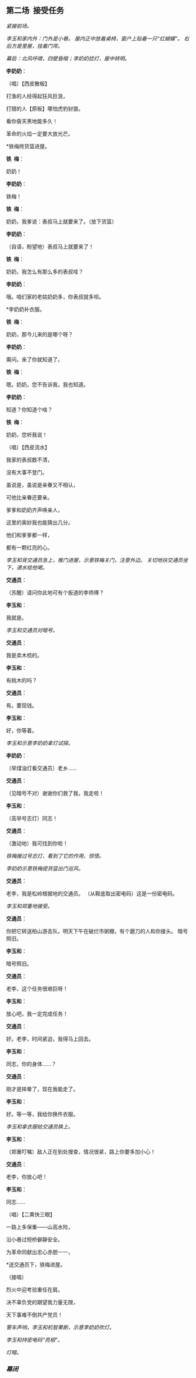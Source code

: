 ## 第二场  接受任务

*紧接前场。*

*李玉和家内外：门外是小巷。*
*屋内正中放着桌椅，窗户上贴着一只“红蝴蝶”。*
*右后方是里屋，挂着门帘。*

*幕启：北风呼啸，四壁昏暗；李奶奶捻灯，屋中转明。*

**李奶奶**： 

（唱）【西皮散板】

打渔的人经得起狂风巨浪，

打猎的人【原板】哪怕虎豹豺狼。

看你昏天黑地能多久！

革命的火焰一定要大放光芒。

*铁梅挎货篮进屋。

**铁  梅**： 

奶奶！

**李奶奶**： 

铁梅！

**铁  梅**： 

奶奶，我爹说：表叔马上就要来了。（放下货篮）

**李奶奶**： 

（自语，盼望地）表叔马上就要来了！

**铁  梅**： 

奶奶，我怎么有那么多的表叔哇？

**李奶奶**： 

哦。咱们家的老姑奶奶多，你表叔就多呗。

*李奶奶补衣服。

**铁  梅**： 

奶奶，那今儿来的是哪个呀？

**李奶奶**： 

甭问。来了你就知道了。

**铁  梅**： 

嗯。奶奶，您不告诉我，我也知道。

**李奶奶**： 

知道？你知道个啥？

**铁  梅**： 

奶奶，您听我说！

（唱）【西皮流水】

我家的表叔数不清，

没有大事不登门。

虽说是，虽说是亲眷又不相认，

可他比亲眷还要亲。

爹爹和奶奶齐声唤亲人，

这里的奥妙我也能猜出几分。

他们和爹爹都一样，

都有一颗红亮的心。

*李玉和背交通员急上，推门进屋，示意铁梅关门，注意外边。*
*关切地扶交通员坐下，递水给他喝。*

**交通员**：  

（苏醒）请问你此地可有个扳道的李师傅？

**李玉和**：  

我就是。

*李玉和交通员对暗号。*

**交通员**：  

我是卖木梳的。

**李玉和**：  

有桃木的吗？

**交通员**：  

有。要现钱。

**李玉和**：  

好，你等着。

*李玉和示意李奶奶拿灯试探。*

**李奶奶**： 

（举煤油灯看交通员）老乡……

**交通员**：  

（见暗号不对）谢谢你们救了我，我走啦！

**李玉和**：  

（高举号志灯）同志！

**交通员**：  

（激动地）我可找到你啦！

*铁梅接过号志灯，看到了它的作用，惊悟。*

*李奶奶示意铁梅提货篮出门巡风。*

**交通员**：  

老李，我是松岭根据地的交通员。
（从鞋底取出密电码）这是一份密电码。

*李玉和郑重地接受。*

**交通员**：  

你把它转送柏山游击队，明天下午在破烂市粥棚，有个磨刀的人和你接头。
暗号照旧。

**李玉和**：  

暗号照旧。

**交通员**：  

老李，这个任务很艰巨呀！

**李玉和**：  

放心吧，我一定完成任务！

**交通员**：  

好。老李，时间紧迫，我得马上回去。

**李玉和**：  

同志，你的身体……？

**交通员**：  

刚才是摔晕了，现在我能走了。

**李玉和**：  

好。等一等，我给你换件衣服。

*李玉和拿衣服给交通员换上。*

**李玉和**：  

（郑重叮嘱）敌人正在到处搜查，情况很紧，路上你要多加小心！

**交通员**：  

老李，你放心吧！

**李玉和**：  

同志……

（唱）【二黄快三眼】

一路上多保重——山高水险，

沿小巷过短桥僻静安全。

为革命同献出忠心赤胆一一，

*送交通员下，铁梅进屋。

（接唱）

烈火中迎考验重任在肩。

决不辜负党的期望我力量无限，

天下事难不倒共产党员！

*警车声响，李玉和机智果断，示意李奶奶吹灯。*

*李玉和持密电码“亮相”。*

*灯暗。*

### *幕闭*
